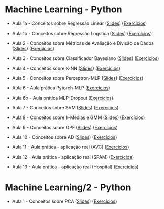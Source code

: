 # Machine Learning - Python

* Aula 1a - Conceitos sobre Regressão Linear ([Slides](https://github.com/ai2-education-fiep-turma-4/04-machine-learning/blob/master/slides/aula1/linear_regression.pdf)) ([Exercícios](https://github.com/ai2-education-fiep-turma-4/04-machine-learning/tree/master/exercicios/aula1/LinearRegression.ipynb)) 

* Aula 1b - Conceitos sobre Regressão Logstica ([Slides](https://github.com/ai2-education-fiep-turma-4/04-machine-learning/blob/master/slides/aula1/logistic_regression.pdf)) ([Exercícios](https://github.com/ai2-education-fiep-turma-4/04-machine-learning/tree/master/exercicios/aula1/LogisticRegression.ipynb)) 


* Aula 2 - Conceitos sobre Métricas de Avaliação e Divisão de Dados ([Slides](https://github.com/ai2-education-fiep-turma-4/04-machine-learning/blob/master/slides/aula2/metrics_datasplit.pdf)) ([Exercícios](https://github.com/ai2-education-fiep-turma-4/04-machine-learning/tree/master/exercicios/aula2/Cross-Validation.ipynb)) 

* Aula 3 - Conceitos sobre Classificador Bayesiano ([Slides](https://github.com/ai2-education-fiep-turma-4/04-machine-learning/blob/master/slides/aula3/classificador_bayesiano.pdf)) ([Exercícios](https://github.com/ai2-education-fiep-turma-4/04-machine-learning/tree/master/exercicios/aula3/NaiveBayes.ipynb))

* Aula 4 - Conceitos sobre K-NN ([Slides](https://github.com/ai2-education-fiep-turma-4/04-machine-learning/blob/master/slides/aula4/k-nn.pdf)) ([Exercícios](https://github.com/ai2-education-fiep-turma-4/04-machine-learning/tree/master/exercicios/aula4/K-NN.ipynb))

* Aula 5 - Conceitos sobre Perceptron-MLP ([Slides](https://github.com/ai2-education-fiep-turma-4/04-machine-learning/blob/master/slides/aula5/perceptron_mlp.pdf)) ([Exercícios](https://github.com/ai2-education-fiep-turma-4/04-machine-learning/tree/master/exercicios/aula5/Perceptron.ipynb))


* Aula 6 - Aula prática Pytorch-MLP ([Exercícios](https://github.com/ai2-education-fiep-turma-4/04-machine-learning/tree/master/exercicios/aula6))

* Aula 6b - Aula prática MLP-Dropout ([Exercícios](https://github.com/ai2-education-fiep-turma-4/04-machine-learning/tree/master/exercicios/aula6b))

* Aula 7 - Conceitos sobre SVM ([Slides](https://github.com/ai2-education-fiep-turma-4/04-machine-learning/blob/master/slides/aula7/svm.pdf)) ([Exercícios](https://github.com/ai2-education-fiep-turma-4/04-machine-learning/tree/master/exercicios/aula7/SVM.ipynb))

* Aula 8 - Conceitos sobre k-Médias e GMM ([Slides](https://github.com/ai2-education-fiep-turma-4/04-machine-learning/blob/master/slides/aula8)) ([Exercícios](https://github.com/ai2-education-fiep-turma-4/04-machine-learning/tree/master/exercicios/aula8/kmeans_gmm.ipynb))

* Aula 9 - Conceitos sobre OPF ([Slides](https://github.com/ai2-education-fiep-turma-4/04-machine-learning/blob/master/slides/aula9/opf.pdf)) ([Exercícios](https://github.com/ai2-education-fiep-turma-4/04-machine-learning/tree/master/exercicios/aula9/OPF.ipynb))

* Aula 10 - Conceitos sobre AD ([Slides](https://github.com/ai2-education-fiep-turma-4/04-machine-learning/blob/master/slides/aula10/ad.pdf)) ([Exercícios](https://github.com/ai2-education-fiep-turma-4/04-machine-learning/tree/master/exercicios/aula10))

* Aula 11 - Aula prática - aplicação real (AVC) ([Exercícios](https://github.com/ai2-education-fiep-turma-4/04-machine-learning/tree/master/exercicios/aula11))

* Aula 12 - Aula prática - aplicação real (SPAM) ([Exercícios](https://github.com/ai2-education-fiep-turma-4/04-machine-learning/tree/master/exercicios/aula12))

* Aula 13 - Aula prática - aplicação real (Hospital) ([Exercícios](https://github.com/ai2-education-fiep-turma-4/04-machine-learning/tree/master/exercicios/aula13))


# Machine Learning/2 - Python

* Aula 1 - Conceitos sobre PCA ([Slides](https://github.com/ai2-education-fiep-turma-4/04-machine-learning/blob/master/ml-2/slides/aula1/pca.pdf)) ([Exercícios](https://github.com/ai2-education-fiep-turma-4/04-machine-learning/tree/master/ml-2/exercicios/aula1_PCA/PCA.ipynb)) 
